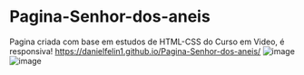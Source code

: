 # Pagina-Senhor-dos-aneis
Pagina criada com base em estudos de HTML-CSS do Curso em Video, é responsiva! 
https://danielfelin1.github.io/Pagina-Senhor-dos-aneis/
![image](https://user-images.githubusercontent.com/91913746/207474172-a1e283d9-5093-4253-90a9-1e405bcacf08.png)
![image](https://user-images.githubusercontent.com/91913746/207474254-538f44b1-2416-4c6b-afe8-1c64ee7ac2fb.png)


